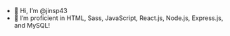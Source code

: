 - 👋 Hi, I’m @jinsp43
- 🌱 I’m proficient in HTML, Sass, JavaScript, React.js, Node.js, Express.js, and MySQL!

<!---
jinsp43/jinsp43 is a ✨ special ✨ repository because its `README.md` (this file) appears on your GitHub profile.
You can click the Preview link to take a look at your changes.
--->
